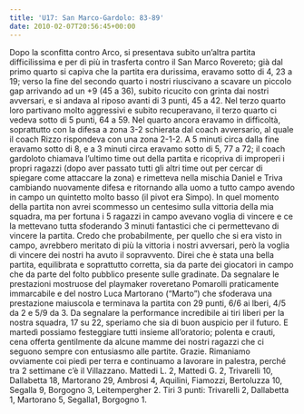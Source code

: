 ```yaml
---
title: 'U17: San Marco-Gardolo: 83-89'
date: 2010-02-07T20:56:45+00:00
---
```

Dopo la sconfitta contro Arco, si presentava subito un’altra partita difficilissima e per di più in trasferta contro il San Marco Rovereto; già dal primo quarto si capiva che la partita era durissima, eravamo sotto di 4, 23 a 19; verso la fine del secondo quarto i nostri riuscivano a scavare un piccolo gap arrivando ad un +9 (45 a 36), subito ricucito con grinta dai nostri avversari, e si andava al riposo avanti di 3 punti, 45 a 42. Nel terzo quarto loro partivano molto aggressivi e subito recuperavano, il terzo quarto ci vedeva sotto di 5 punti, 64 a 59. Nel quarto ancora eravamo in difficoltà, soprattutto con la difesa a zona 3-2 schierata dal coach avversario, al quale il coach Rizzo rispondeva con una zona 2-1-2. A 5 minuti circa dalla fine eravamo sotto di 8, e a 3 minuti circa eravamo sotto di 5, 77 a 72; il coach gardoloto chiamava l’ultimo time out della partita e ricopriva di improperi i propri ragazzi (dopo aver passato tutti gli altri time out per cercar di spiegare come attaccare la zona) e rimetteva nella mischia Daniel e Triva cambiando nuovamente difesa e ritornando alla uomo a tutto campo avendo in campo un quintetto molto basso (il pivot era Simpo). In quel momento della partita non avrei scommesso un centesimo sulla vittoria della mia squadra, ma per fortuna i 5 ragazzi in campo avevano voglia di vincere e ce la mettevano tutta sfoderando 3 minuti fantastici che ci permettevano di vincere la partita. Credo che probabilmente, per quello che si era visto in campo, avrebbero meritato di più la vittoria i nostri avversari, però la voglia di vincere dei nostri ha avuto il sopravvento. Direi che è stata una bella partita, equilibrata e soprattutto corretta, sia da parte dei giocatori in campo che da parte del folto pubblico presente sulle gradinate. Da segnalare le prestazioni mostruose del playmaker roveretano Pomarolli praticamente immarcabile e del nostro Luca Martorano (“Marto”) che sfoderava una prestazione maiuscola e terminava la partita con 29 punti, 6/6 ai lberi, 4/5 da 2 e 5/9 da 3. Da segnalare la performance incredibile ai tiri liberi per la nostra squadra, 17 su 22, speriamo che sia di buon auspicio per il futuro. E martedì possiamo festeggiare tutti insieme all’oratorio; polenta e crauti, cena offerta gentilmente da alcune mamme dei nostri ragazzi che ci seguono sempre con entusiasmo alle partite. Grazie. Rimaniamo ovviamente coi piedi per terra e continuamo a lavorare in palestra, perché tra 2 settimane c’è il Villazzano.
Mattedi L. 2, Mattedi G. 2, Trivarelli 10, Dallabetta 18, Martorano 29, Ambrosi 4, Aquilini, Fiamozzi, Bertoluzza 10, Segalla 9, Borgogno 3, Leitempergher 2. Tiri 3 punti: Trivarelli 2, Dallabetta 1, Martorano 5, Segalla1, Borgogno 1.